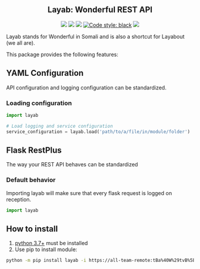 <h2 align="center">Layab: Wonderful REST API</h2>

<p align="center">
<a href='https://github.tools.digital.engie.com/gempy/layab/releases/latest'><img src='https://pse.tools.digital.engie.com/drm-all.gem/buildStatus/icon?job=team/layab/master&config=version'></a>
<a href='https://pse.tools.digital.engie.com/drm-all.gem/job/team/view/Python%20modules/job/layab/job/master/'><img src='https://pse.tools.digital.engie.com/drm-all.gem/buildStatus/icon?job=team/layab/master'></a>
<a href='https://pse.tools.digital.engie.com/drm-all.gem/job/team/view/Python%20modules/job/layab/job/master/cobertura/'><img src='https://pse.tools.digital.engie.com/drm-all.gem/buildStatus/icon?job=team/layab/master&config=testCoverage'></a>
<a href="https://github.com/psf/black"><img alt="Code style: black" src="https://img.shields.io/badge/code%20style-black-000000.svg"></a>
<a href='https://pse.tools.digital.engie.com/drm-all.gem/job/team/view/Python%20modules/job/layab/job/master/lastSuccessfulBuild/testReport/'><img src='https://pse.tools.digital.engie.com/drm-all.gem/buildStatus/icon?job=team/layab/master&config=testCount'></a>
</p>

Layab stands for Wonderful in Somali and is also a shortcut for Layabout (we all are).

This package provides the following features:

## YAML Configuration ##

API configuration and logging configuration can be standardized.

### Loading configuration ###

```python
import layab

# Load logging and service configuration
service_configuration = layab.load('path/to/a/file/in/module/folder')
```

## Flask RestPlus ##

The way your REST API behaves can be standardized

### Default behavior ###

Importing layab will make sure that every flask request is logged on reception. 

```python
import layab
```

## How to install
1. [python 3.7+](https://www.python.org/downloads/) must be installed
2. Use pip to install module:
```sh
python -m pip install layab -i https://all-team-remote:tBa%40W%29tvB%5E%3C%3B2Jm3@artifactory.tools.digital.engie.com/artifactory/api/pypi/all-team-pypi-prod/simple
```
